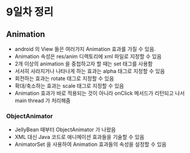 # 9일차 정리


## Animation
* android 의 View 들은 여러가지 Animation 효과를 가질 수 있음.
* Animation 속성은 res/anim 디렉토리에 xml 파일로 지정할 수 있음
* 2개 이상의 animation 을 중첩하고자 할 때는 set 태그를 사용함
* 서서히 사라지거나 나타나게 하는 효과는 alpha 태그로 지정할 수 있음
* 회전하는 효과는 rotate 태그로 지정할 수 있음
* 확대/축소하는 효과는 scale 태그로 지정할 수 있음
* Animation 효과가 바로 적용되는 것이 아니라 onClick 메서드가 리턴되고 나서 main thread 가 처리해줌


### ObjectAnimator
* JellyBean 때부터 ObjectAnimator 가 나왔음
* XML 대신 Java 코드로 애니메이션 효과들을 기술할 수 있음
* AnimatorSet 을 사용하여 Animation 효과들의 속성을 설정할 수 있음

